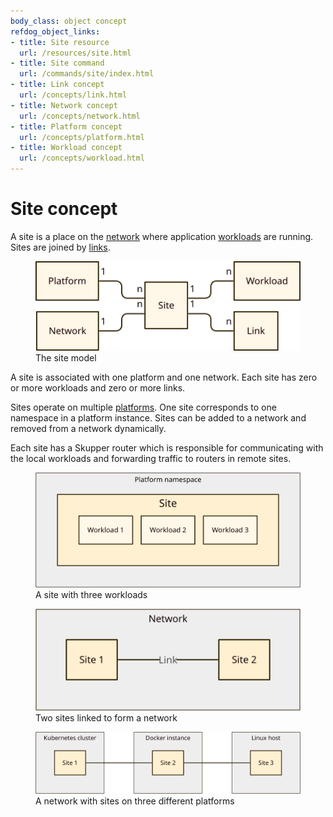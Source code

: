 ```yaml
---
body_class: object concept
refdog_object_links:
- title: Site resource
  url: /resources/site.html
- title: Site command
  url: /commands/site/index.html
- title: Link concept
  url: /concepts/link.html
- title: Network concept
  url: /concepts/network.html
- title: Platform concept
  url: /concepts/platform.html
- title: Workload concept
  url: /concepts/workload.html
---
```


# Site concept

<section>

A site is a place on the [network](network.html) where application
[workloads](workload.html) are running.  Sites are joined by
[links](link.html).

<figure>
  <img src="images/site-model.svg"/>
  <figcaption>The site model</figcaption>
</figure>

A site is associated with one platform and one network.  Each site
has zero or more workloads and zero or more links.

Sites operate on multiple [platforms](platform.html).  One site
corresponds to one namespace in a platform instance.  Sites can be
added to a network and removed from a network dynamically.

Each site has a Skupper router which is responsible for
communicating with the local workloads and forwarding traffic to
routers in remote sites.

<figure>
  <img src="images/site-1.svg"/>
  <figcaption>A site with three workloads</figcaption>
</figure>

<figure>
  <img src="images/site-2.svg"/>
  <figcaption>Two sites linked to form a network</figcaption>
</figure>

<figure>
  <img src="images/site-3.svg"/>
  <figcaption>A network with sites on three different
  platforms</figcaption>
</figure>

</section>
